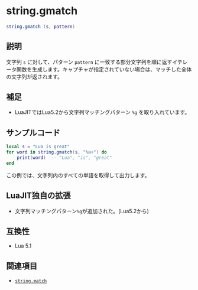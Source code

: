 # string.gmatch

```lua
string.gmatch (s, pattern)
```

## 説明

文字列 `s` に対して、パターン `pattern` に一致する部分文字列を順に返すイテレータ関数を生成します。キャプチャが指定されていない場合は、マッチした全体の文字列が返されます。

## 補足

- LuaJITではLua5.2から文字列マッチングパターン `%g` を取り入れています。

## サンプルコード

```lua
local s = "Lua is great"
for word in string.gmatch(s, "%a+") do
    print(word)  -- "Lua", "is", "great"
end
```

この例では、文字列内のすべての単語を取得して出力します。

## LuaJIT独自の拡張

- 文字列マッチングパターン`%g`が追加された。(Lua5.2から)

## 互換性

- Lua 5.1

## 関連項目

- [`string.match`](match.md)